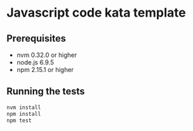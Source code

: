 # Javascript code kata template

## Prerequisites

- nvm 0.32.0 or higher
- node.js 6.9.5
- npm 2.15.1 or higher

## Running the tests

``` javascript
nvm install
npm install
npm test
```
